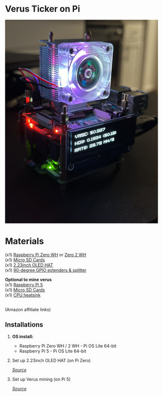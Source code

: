 # Verus Ticker on Pi
![](images/verusTicker.jpeg)


# Materials
(x1) [Raspberry Pi Zero WH](https://amzn.to/49mZVxC) or [Zero 2 WH](https://amzn.to/3Ov69Dm)<br />
(x1) [Micro SD Cards](https://amzn.to/48bSKY8)<br />
(x1) [2.23inch OLED HAT](https://amzn.to/3V2gCKb)<br />
(x1) [90-degree GPIO extenders & splitter](https://amzn.to/3Uooea9)<br />

__Optional to mine verus__ <br />
(x1) [Raspberry Pi 5](https://amzn.to/3PGuwie) <br />
(x1) [Micro SD Cards](https://amzn.to/3uGUxX8)<br />
(x1) [CPU heatsink](https://amzn.to/3OGf84X)<br />

<br />
(Amazon affiliate links)<br />


## **Installations**

1. **OS install:**
   - Raspberry Pi Zero WH / 2 WH - Pi OS Lite 64-bit <br />
   - Raspberry Pi 5 - Pi OS Lite 64-bit

2. Set up 2.23inch OLED HAT (on Pi Zero) 

    _[Source](https://www.waveshare.com/wiki/2.23inch_OLED_HAT)_
   <br />

3. Set up Verus mining (on Pi 5) 

    _[Source](https://github.com/monkins1010/ccminer/releases/tag/v3.8.3a)_
   <br />
